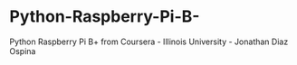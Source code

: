 # Python-Raspberry-Pi-B-
Python Raspberry Pi B+ from Coursera - Illinois University - Jonathan Diaz Ospina
